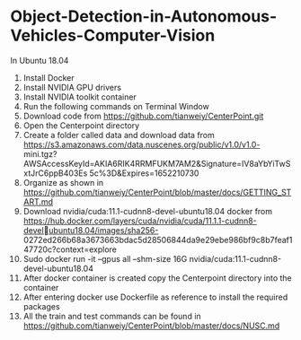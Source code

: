 # Object-Detection-in-Autonomous-Vehicles-Computer-Vision
In Ubuntu 18.04
1. Install Docker
2. Install NVIDIA GPU drivers
3. Install NVIDIA toolkit container
4. Run the following commands on Terminal Window
5. Download code from https://github.com/tianweiy/CenterPoint.git
6. Open the Centerpoint directory
7. Create a folder called data and download data from 
https://s3.amazonaws.com/data.nuscenes.org/public/v1.0/v1.0-
mini.tgz?AWSAccessKeyId=AKIA6RIK4RRMFUKM7AM2&Signature=IV8aYbYiTwSxtJrC6ppB403Es
5c%3D&Expires=1652210730
8. Organize as shown in 
https://github.com/tianweiy/CenterPoint/blob/master/docs/GETTING_START.md
9. Download nvidia/cuda:11.1-cudnn8-devel-ubuntu18.04 docker from 
https://hub.docker.com/layers/cuda/nvidia/cuda/11.1.1-cudnn8-develubuntu18.04/images/sha256-
0272ed266b68a3673663bdac5d28506844da9e29ebe986bf9c8b7feaf147720c?context=explore
10. Sudo docker run -it –gpus all –shm-size 16G nvidia/cuda:11.1-cudnn8-devel-ubuntu18.04
11. After docker container is created copy the Centerpoint directory into the container
12. After entering docker use Dockerfile as reference to install the required packages
13. All the train and test commands can be found in 
https://github.com/tianweiy/CenterPoint/blob/master/docs/NUSC.md
